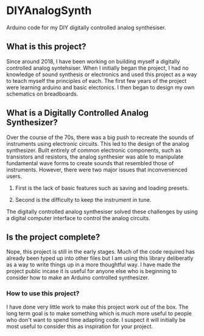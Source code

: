 # DIYAnalogSynth
Arduino code for my DIY digitally controlled analog synthesiser.

## What is this project?

Since around 2018, I have been working on building myself a digitally controlled analog syntehsiser. When I initially began the project, I had no knowledge of sound synthesis or electronics and used this project as a way to teach myself the principles of each. The first few years of the project were learning arduino and basic electonics. I then began to design my own schematics on breadboards.

## What is a Digitally Controlled Analog Synthesizer?

Over the course of the 70s, there was a big push to recreate the sounds of instruments using electronic circuits. This led to the design of the analog synthesizer. Built entirely of common electronic components, such as transistors and resistors, the analog synthesier was able to manipulate fundamental wave forms to create sounds that resembled those of instruments. However, there were two major issues that inconvenienced users.

1) First is the lack of basic features such as saving and loading presets. 

2) Second is the difficulty to keep the instrument in tune.

The digitally controlled analog synthesiser solved these challenges by using a digital computer interface to control the analog circuits. 

## Is the project complete?

Nope, this project is still in the early stages. Much of the code required has already been typed up into other files but I am using this library deliberatly as a way to write things up in a more thoughtful way. I have made the project public incase it is useful for anyone else who is beginning to consider how to make an Arduino controlled synthesizer. 

### How to use this project?

I have done very little work to make this project work out of the box. The long term goal is to make something which is much more useful to people who don't want to spend time adapting code. I suspect it will initially be most useful to consider this as inspiration for your project. 